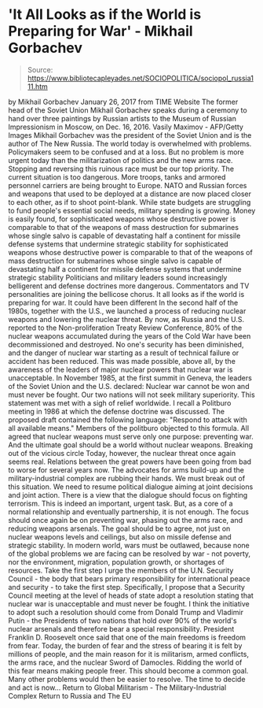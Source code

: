 # 'It All Looks as if the World is Preparing for War' - Mikhail Gorbachev

> Source: https://www.bibliotecapleyades.net/SOCIOPOLITICA/sociopol_russia111.htm

by Mikhail Gorbachev January 26, 2017
from TIME Website The former head of the Soviet Union
Mikhail Gorbachev speaks during a ceremony
to hand over three paintings by Russian artists
to the Museum of Russian Impressionism in Moscow,
on Dec. 16, 2016.
Vasily Maximov - AFP/Getty Images
Mikhail Gorbachev
was the president of the Soviet Union
and is the author of The New Russia.
The world today is overwhelmed with problems. Policymakers seem to be confused and at a loss.
But no problem is more urgent today than the militarization of politics and the new arms race. Stopping and reversing this ruinous race must be our top priority. The current situation is too dangerous. More troops, tanks and armored personnel carriers are being brought to Europe. NATO and Russian forces and weapons that used to be deployed at a distance are now placed closer to each other, as if to shoot point-blank. While state budgets are struggling to fund people's essential social needs, military spending is growing.
Money is easily found,
for sophisticated weapons whose destructive power is comparable to that of the weapons of mass destruction for submarines whose single salvo is capable of devastating half a continent for missile defense systems that undermine strategic stability
for sophisticated weapons whose destructive power is comparable to that of the weapons of mass destruction
for submarines whose single salvo is capable of devastating half a continent
for missile defense systems that undermine strategic stability
Politicians and military leaders sound increasingly belligerent and defense doctrines more dangerous. Commentators and TV personalities are joining the bellicose chorus.
It all looks as if the world is preparing for war.
It could have been different In the second half of the 1980s, together with the U.S., we launched a process of reducing nuclear weapons and lowering the nuclear threat. By now, as Russia and the U.S. reported to the Non-proliferation Treaty Review Conference, 80% of the nuclear weapons accumulated during the years of the Cold War have been decommissioned and destroyed. No one's security has been diminished, and the danger of nuclear war starting as a result of technical failure or accident has been reduced. This was made possible, above all, by the awareness of the leaders of major nuclear powers that nuclear war is unacceptable. In November 1985, at the first summit in Geneva, the leaders of the Soviet Union and the U.S. declared:
Nuclear war cannot be won and must never be fought. Our two nations will not seek military superiority. This statement was met with a sigh of relief worldwide.
I recall a Politburo meeting in 1986 at which the defense doctrine was discussed.
The proposed draft contained the following language:
"Respond to attack with all available means."
Members of the politburo objected to this formula. All agreed that nuclear weapons must serve only one purpose:
preventing war.
And the ultimate goal should be a world without nuclear weapons. Breaking out of the vicious circle Today, however, the nuclear threat once again seems real.
Relations between the great powers have been going from bad to worse for several years now. The advocates for arms build-up and the military-industrial complex are rubbing their hands. We must break out of this situation. We need to resume political dialogue aiming at joint decisions and joint action. There is a view that the dialogue should focus on fighting terrorism. This is indeed an important, urgent task. But, as a core of a normal relationship and eventually partnership, it is not enough. The focus should once again be on preventing war, phasing out the arms race, and reducing weapons arsenals. The goal should be to agree, not just on nuclear weapons levels and ceilings, but also on missile defense and strategic stability. In modern world, wars must be outlawed, because none of the global problems we are facing can be resolved by war - not poverty, nor the environment, migration, population growth, or shortages of resources. Take the first step I urge the members of the U.N. Security Council - the body that bears primary responsibility for international peace and security - to take the first step. Specifically, I propose that a Security Council meeting at the level of heads of state adopt a resolution stating that nuclear war is unacceptable and must never be fought. I think the initiative to adopt such a resolution should come from Donald Trump and Vladimir Putin - the Presidents of two nations that hold over 90% of the world's nuclear arsenals and therefore bear a special responsibility. President Franklin D. Roosevelt once said that one of the main freedoms is freedom from fear. Today, the burden of fear and the stress of bearing it is felt by millions of people, and the main reason for it is militarism, armed conflicts, the arms race, and the nuclear Sword of Damocles.
Ridding the world of this fear means making people freer. This should become a common goal. Many other problems would then be easier to resolve. The time to decide and act is now...
Return to Global Militarism - The Military-Industrial Complex
Return to Russia and The EU
